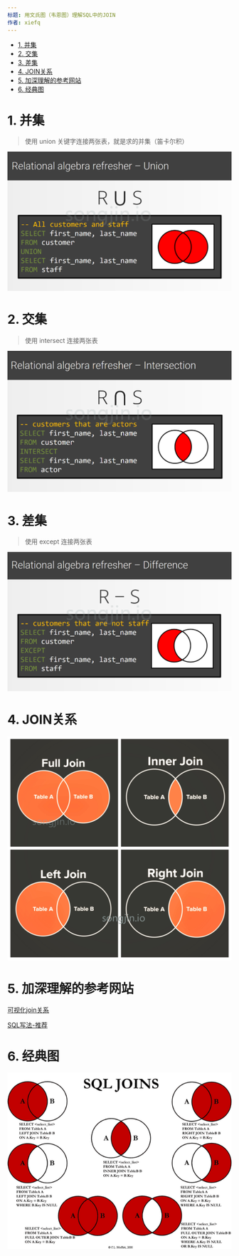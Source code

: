 ```yaml
---
标题: 用文氏图（韦恩图）理解SQL中的JOIN
作者: xiefq
---
```


<!-- TOC -->

- [1. 并集](#1-并集)
- [2. 交集](#2-交集)
- [3. 差集](#3-差集)
- [4. JOIN关系](#4-join关系)
- [5. 加深理解的参考网站](#5-加深理解的参考网站)
- [6. 经典图](#6-经典图)

<!-- /TOC -->

# 1. 并集
> 使用 union 关键字连接两张表，就是求的并集（笛卡尔积）

![并集](./imgs/01.png)  

# 2. 交集
> 使用 intersect 连接两张表

![交集](./imgs/02.png)

# 3. 差集
> 使用 except 连接两张表

![交集](./imgs/03.png)


# 4. JOIN关系

![交集](./imgs/04.png)

# 5. 加深理解的参考网站

[可视化join关系](http://joins.spathon.com/)

[SQL写法-推荐](https://www.codeproject.com/Articles/33052/Visual-Representation-of-SQL-Joins)

# 6. 经典图

![交集](./imgs/05.png)

